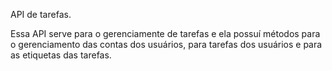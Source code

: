 API de tarefas.

Essa API serve para o gerenciamente de tarefas e ela possuí métodos para o gerenciamento das contas dos usuários, para tarefas dos usuários e para as etiquetas das tarefas.
